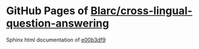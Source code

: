 GitHub Pages of [Blarc/cross-lingual-question-answering](https://github.com/Blarc/cross-lingual-question-answering.git)
===
Sphinx html documentation of [e00b3df9](https://github.com/Blarc/cross-lingual-question-answering/tree/e00b3df96502b9db22507162257dbbc66d5ee68b)

